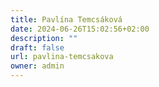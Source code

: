 ```yaml
---
title: Pavlína Temcsáková
date: 2024-06-26T15:02:56+02:00
description: ""
draft: false
url: pavlina-temcsakova
owner: admin
---
```


<!-- SECTION BREAK -->
